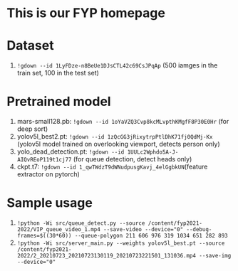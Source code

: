 # This is our FYP homepage

# Dataset
1. `!gdown --id 1LyFDze-n8BeUe1DJsCTL42c69CsJPqAp` (500 iamges in the train set, 100 in the test set)

# Pretrained model
1. mars-small128.pb: `!gdown --id 1oYaVZQ3Cvp8kcMLvpthKMgfF8P30E0Hr` (for deep sort)
2. yolov5l_best2.pt: `!gdown --id 1zQcGG3jRixytrpPtlDhK71fj0QdMj-Kx` (yolov5l model trained on overlooking viewport, detects person only)
3. yolo_dead_detection.pt: `!gdown --id 1UULc2Wphdo5A-J-AIQvREoP119t1cj77` (for queue detection, detect heads only)
4. ckpt.t7: `!gdown --id 1_qwTWdzT9dWNudpusgKavj_4elGgbkUN`(feature extractor on pytorch)

# Sample usage
1. `!python -Wi src/queue_detect.py --source /content/fyp2021-2022/VIP_queue_video_1.mp4 --save-video --device="0" --debug-frames=$((30*60)) --queue-polygon 211 606 976 319 1034 651 282 893`
2. `!python -Wi src/server_main.py --weights yolov5l_best.pt --source /content/fyp2021-2022/2_20210723_20210723130119_20210723221501_131036.mp4 --save-img --device="0"`